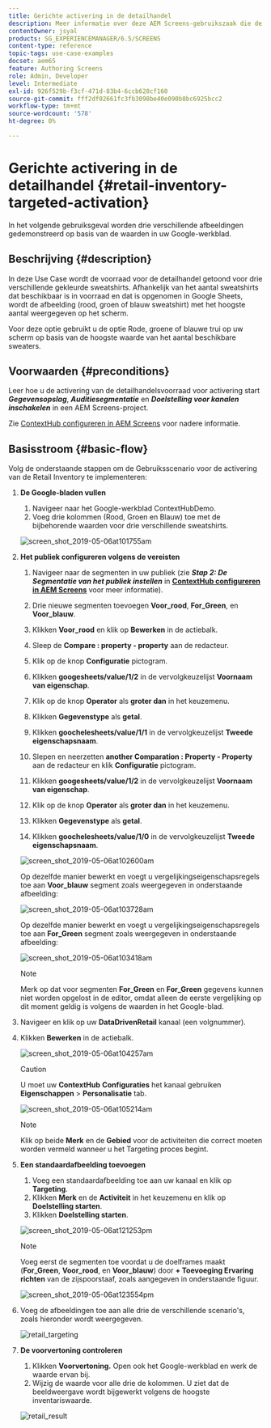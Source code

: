 ```yaml
---
title: Gerichte activering in de detailhandel
description: Meer informatie over deze AEM Screens-gebruikszaak die de voorraad in de detailhandel toont voor drie verschillende gekleurde sweatshirts.
contentOwner: jsyal
products: SG_EXPERIENCEMANAGER/6.5/SCREENS
content-type: reference
topic-tags: use-case-examples
docset: aem65
feature: Authoring Screens
role: Admin, Developer
level: Intermediate
exl-id: 926f529b-f3cf-471d-83b4-6ccb628cf160
source-git-commit: fff2df02661fc3fb3098be40e090b8bc6925bcc2
workflow-type: tm+mt
source-wordcount: '578'
ht-degree: 0%

---
```


# Gerichte activering in de detailhandel {#retail-inventory-targeted-activation}

In het volgende gebruiksgeval worden drie verschillende afbeeldingen gedemonstreerd op basis van de waarden in uw Google-werkblad.

## Beschrijving {#description}

In deze Use Case wordt de voorraad voor de detailhandel getoond voor drie verschillende gekleurde sweatshirts. Afhankelijk van het aantal sweatshirts dat beschikbaar is in voorraad en dat is opgenomen in Google Sheets, wordt de afbeelding (rood, groen of blauw sweatshirt) met het hoogste aantal weergegeven op het scherm.

Voor deze optie gebruikt u de optie Rode, groene of blauwe trui op uw scherm op basis van de hoogste waarde van het aantal beschikbare sweaters.

## Voorwaarden {#preconditions}

Leer hoe u de activering van de detailhandelsvoorraad voor activering start ***Gegevensopslag***, ***Auditiesegmentatie*** en ***Doelstelling voor kanalen inschakelen*** in een AEM Screens-project.

Zie [ContextHub configureren in AEM Screens](configuring-context-hub.md) voor nadere informatie.

## Basisstroom {#basic-flow}

Volg de onderstaande stappen om de Gebruiksscenario voor de activering van de Retail Inventory te implementeren:

1. **De Google-bladen vullen**

   1. Navigeer naar het Google-werkblad ContextHubDemo.
   1. Voeg drie kolommen (Rood, Groen en Blauw) toe met de bijbehorende waarden voor drie verschillende sweatshirts.

   ![screen_shot_2019-05-06at101755am](assets/screen_shot_2019-05-06at101755am.png)

1. **Het publiek configureren volgens de vereisten**

   1. Navigeer naar de segmenten in uw publiek (zie ***Stap 2: De Segmentatie van het publiek instellen*** in **[ContextHub configureren in AEM Screens](configuring-context-hub.md)** voor meer informatie).

   1. Drie nieuwe segmenten toevoegen **Voor_rood**, **For_Green**, en **Voor_blauw**.

   1. Klikken **Voor_rood** en klik op **Bewerken** in de actiebalk.

   1. Sleep de **Compare : property - property** aan de redacteur.
   1. Klik op de knop **Configuratie** pictogram.
   1. Klikken **googesheets/value/1/2** in de vervolgkeuzelijst **Voornaam van eigenschap**.
   1. Klik op de knop **Operator** als **groter dan** in het keuzemenu.
   1. Klikken **Gegevenstype** als **getal**.
   1. Klikken **goochelesheets/value/1/1** in de vervolgkeuzelijst **Tweede eigenschapsnaam**.
   1. Slepen en neerzetten **another Comparation : Property - Property** aan de redacteur en klik **Configuratie** pictogram.
   1. Klikken **googesheets/value/1/2** in de vervolgkeuzelijst **Voornaam van eigenschap**.
   1. Klik op de knop **Operator** als **groter dan** in het keuzemenu.
   1. Klikken **Gegevenstype** als **getal**.
   1. Klikken **goochelesheets/value/1/0** in de vervolgkeuzelijst **Tweede eigenschapsnaam**.

   ![screen_shot_2019-05-06at102600am](assets/screen_shot_2019-05-06at102600am.png)

   Op dezelfde manier bewerkt en voegt u vergelijkingseigenschapsregels toe aan **Voor_blauw** segment zoals weergegeven in onderstaande afbeelding:

   ![screen_shot_2019-05-06at103728am](assets/screen_shot_2019-05-06at103728am.png)

   Op dezelfde manier bewerkt en voegt u vergelijkingseigenschapsregels toe aan **For_Green** segment zoals weergegeven in onderstaande afbeelding:

   ![screen_shot_2019-05-06at103418am](assets/screen_shot_2019-05-06at103418am.png)

   >[!NOTE]
   >
   >Merk op dat voor segmenten **For_Green** en **For_Green** gegevens kunnen niet worden opgelost in de editor, omdat alleen de eerste vergelijking op dit moment geldig is volgens de waarden in het Google-blad.

1. Navigeer en klik op uw **DataDrivenRetail** kanaal (een volgnummer).
1. Klikken **Bewerken** in de actiebalk.

   ![screen_shot_2019-05-06at104257am](assets/screen_shot_2019-05-06at104257am.png)

   >[!CAUTION]
   >
   >U moet uw **ContextHub** **Configuraties** het kanaal gebruiken **Eigenschappen** > **Personalisatie** tab.

   ![screen_shot_2019-05-06at105214am](assets/screen_shot_2019-05-06at105214am.png)

   >[!NOTE]
   >
   >Klik op beide **Merk** en de **Gebied** voor de activiteiten die correct moeten worden vermeld wanneer u het Targeting proces begint.

1. **Een standaardafbeelding toevoegen**

   1. Voeg een standaardafbeelding toe aan uw kanaal en klik op **Targeting**.
   1. Klikken **Merk** en de **Activiteit** in het keuzemenu en klik op **Doelstelling starten**.
   1. Klikken **Doelstelling starten**.

   ![screen_shot_2019-05-06at121253pm](assets/screen_shot_2019-05-06at121253pm.png)

   >[!NOTE]
   >
   >Voeg eerst de segmenten toe voordat u de doelframes maakt (**For_Green**, **Voor_rood**, en **Voor_blauw**) door **+ Toevoeging Ervaring richten** van de zijspoorstaaf, zoals aangegeven in onderstaande figuur.

   ![screen_shot_2019-05-06at123554pm](assets/screen_shot_2019-05-06at123554pm.png)

1. Voeg de afbeeldingen toe aan alle drie de verschillende scenario&#39;s, zoals hieronder wordt weergegeven.

   ![retail_targeting](assets/retail_targeting.gif)

1. **De voorvertoning controleren**

   1. Klikken **Voorvertoning.** Open ook het Google-werkblad en werk de waarde ervan bij.
   1. Wijzig de waarde voor alle drie de kolommen. U ziet dat de beeldweergave wordt bijgewerkt volgens de hoogste inventariswaarde.

   ![retail_result](assets/retail_result.gif)
